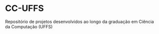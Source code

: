 # CC-UFFS
Repositório de projetos desenvolvidos ao longo da graduação em Ciência da Computação (UFFS)
